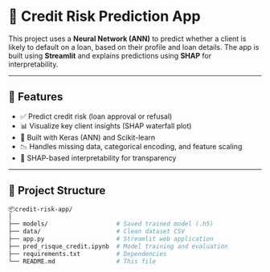 # 🤖 Credit Risk Prediction App

This project uses a **Neural Network (ANN)** to predict whether a client is likely to default on a loan, based on their profile and loan details. The app is built using **Streamlit** and explains predictions using **SHAP** for interpretability.

---

## 🚀 Features

- ✅ Predict credit risk (loan approval or refusal)
- 📊 Visualize key client insights (SHAP waterfall plot)
- 🧠 Built with Keras (ANN) and Scikit-learn
- 📉 Handles missing data, categorical encoding, and feature scaling
- 🧾 SHAP-based interpretability for transparency

---

## 📁 Project Structure

```bash
📦credit-risk-app/
│
├── models/                   # Saved trained model (.h5)
├── data/                     # Clean dataset CSV
├── app.py                    # Streamlit web application
├── pred_risque_credit.ipynb  # Model training and evaluation
├── requirements.txt          # Dependencies
└── README.md                 # This file

